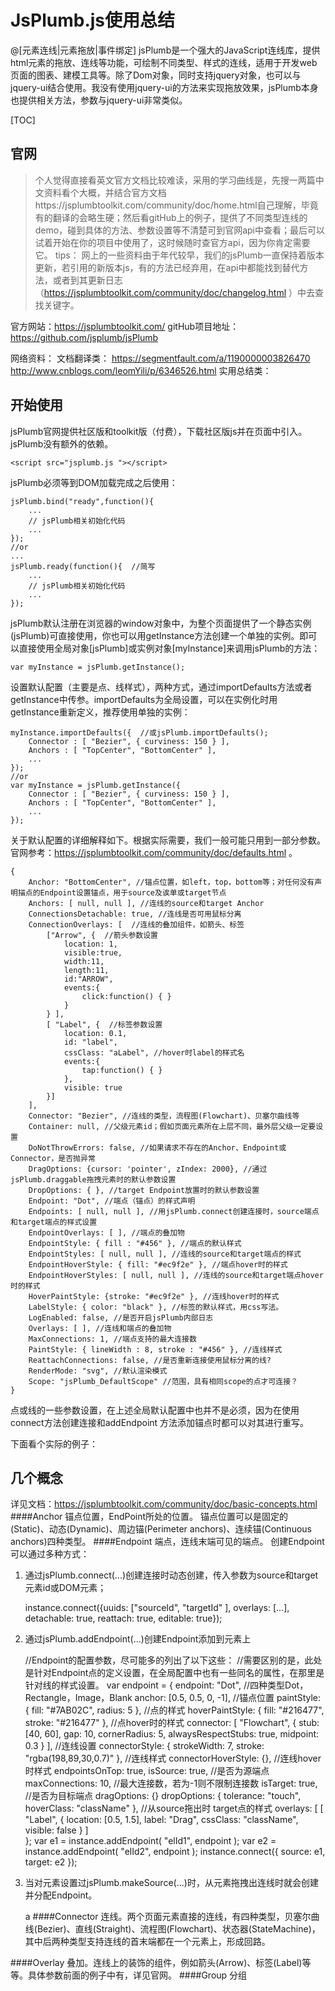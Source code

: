 # JsPlumb.js使用总结
@[元素连线|元素拖放|事件绑定]
        jsPlumb是一个强大的JavaScript连线库，提供html元素的拖放、连线等功能，可绘制不同类型、样式的连线，适用于开发web页面的图表、建模工具等。除了Dom对象，同时支持jquery对象，也可以与jquery-ui结合使用。我没有使用jquery-ui的方法来实现拖放效果，jsPlumb本身也提供相关方法，参数与jquery-ui非常类似。
        
[TOC]

## 官网
>个人觉得直接看英文官方文档比较难读，采用的学习曲线是，先搜一两篇中文资料看个大概，并结合官方文档https://jsplumbtoolkit.com/community/doc/home.html自己理解，毕竟有的翻译的会略生硬；然后看gitHub上的例子，提供了不同类型连线的demo，碰到具体的方法、参数设置等不清楚可到官网api中查看；最后可以试着开始在你的项目中使用了，这时候随时查官方api，因为你肯定需要它。
>tips： 网上的一些资料由于年代较早，我们的jsPlumb一直保持着版本更新，若引用的新版本js，有的方法已经弃用，在api中都能找到替代方法，或者到其更新日志（https://jsplumbtoolkit.com/community/doc/changelog.html ）中去查找关键字。

官方网站：https://jsplumbtoolkit.com/ 
gitHub项目地址：https://github.com/jsplumb/jsPlumb 

网络资料：
文档翻译类：
https://segmentfault.com/a/1190000003826470
http://www.cnblogs.com/leomYili/p/6346526.html 
实用总结类：

                      

## 开始使用
jsPlumb官网提供社区版和toolkit版（付费），下载社区版js并在页面中引入。jsPlumb没有额外的依赖。

    <script src="jsplumb.js "></script>

jsPlumb必须等到DOM加载完成之后使用：
    
    jsPlumb.bind("ready",function(){
        ...
        // jsPlumb相关初始化代码
        ...
    });
    //or
    ...
    jsPlumb.ready(function(){  //简写
        ...
        // jsPlumb相关初始化代码
        ...
    });

jsPlumb默认注册在浏览器的window对象中，为整个页面提供了一个静态实例(jsPlumb)可直接使用，你也可以用getInstance方法创建一个单独的实例。即可以直接使用全局对象[jsPlumb]或实例对象[myInstance]来调用jsPlumb的方法：

    var myInstance = jsPlumb.getInstance();

设置默认配置（主要是点、线样式），两种方式，通过importDefaults方法或者getInstance中传参。importDefaults为全局设置，可以在实例化时用getInstance重新定义，推荐使用单独的实例：
 
    myInstance.importDefaults({  //或jsPlumb.importDefaults();
        Connector : [ "Bezier", { curviness: 150 } ],
        Anchors : [ "TopCenter", "BottomCenter" ],
        ...
    });
    //or
    var myInstance = jsPlumb.getInstance({
        Connector : [ "Bezier", { curviness: 150 } ],
        Anchors : [ "TopCenter", "BottomCenter" ],
        ...
    });

关于默认配置的详细解释如下。根据实际需要，我们一般可能只用到一部分参数。官网参考：https://jsplumbtoolkit.com/community/doc/defaults.html 。

    {
        Anchor: "BottomCenter", //锚点位置，如left，top，bottom等；对任何没有声明描点的Endpoint设置锚点，用于source及诶单或target节点
        Anchors: [ null, null ], //连线的source和target Anchor
        ConnectionsDetachable: true, //连线是否可用鼠标分离
        ConnectionOverlays: [  //连线的叠加组件，如箭头、标签
            ["Arrow", {  //箭头参数设置
                location: 1,
                visible:true,
                width:11,
                length:11,
                id:"ARROW",
                events:{
                    click:function() { }
                }
            } ],
            [ "Label", {  //标签参数设置
                location: 0.1,
                id: "label",
                cssClass: "aLabel", //hover时label的样式名
                events:{
                    tap:function() { }
                },
                visible: true
            }]
        ],
        Connector: "Bezier", //连线的类型，流程图(Flowchart)、贝塞尔曲线等
        Container: null, //父级元素id；假如页面元素所在上层不同，最外层父级一定要设置
        DoNotThrowErrors: false, //如果请求不存在的Anchor、Endpoint或Connector，是否抛异常
        DragOptions: {cursor: 'pointer', zIndex: 2000}, //通过jsPlumb.draggable拖拽元素时的默认参数设置
        DropOptions: { }, //target Endpoint放置时的默认参数设置
        Endpoint: "Dot", //端点（锚点）的样式声明
        Endpoints: [ null, null ], //用jsPlumb.connect创建连接时，source端点和target端点的样式设置
        EndpointOverlays: [ ], //端点的叠加物
        EndpointStyle: { fill : "#456" }, //端点的默认样式
        EndpointStyles: [ null, null ], //连线的source和target端点的样式
        EndpointHoverStyle: { fill: "#ec9f2e" }, //端点hover时的样式
        EndpointHoverStyles: [ null, null ], //连线的source和target端点hover时的样式
        HoverPaintStyle: {stroke: "#ec9f2e" }, //连线hover时的样式
        LabelStyle: { color: "black" }, //标签的默认样式，用css写法。
        LogEnabled: false, //是否开启jsPlumb内部日志
        Overlays: [ ], //连线和端点的叠加物
        MaxConnections: 1, //端点支持的最大连接数
        PaintStyle: { lineWidth : 8, stroke : "#456" }, //连线样式
        ReattachConnections: false, //是否重新连接使用鼠标分离的线?
        RenderMode: "svg", //默认渲染模式
        Scope: "jsPlumb_DefaultScope" //范围，具有相同scope的点才可连接？
    }

点或线的一些参数设置，在上述全局默认配置中也并不是必须，因为在使用connect方法创建连接和addEndpoint 方法添加锚点时都可以对其进行重写。

下面看个实际的例子：
    

## 几个概念
详见文档：https://jsplumbtoolkit.com/community/doc/basic-concepts.html 
####Anchor
锚点位置，EndPoint所处的位置。
锚点位置可以是固定的(Static)、动态(Dynamic)、周边锚(Perimeter anchors)、连续锚(Continuous anchors)四种类型。
####Endpoint
端点，连线末端可见的端点。
创建Endpoint可以通过多种方式：
1. 通过jsPlumb.connect(...)创建连接时动态创建，传入参数为source和target元素id或DOM元素；        
        
       
    instance.connect({uuids: ["sourceId", "targetId" ], overlays: [...],  detachable: true,  reattach: true, editable: true});
    
2. 通过jsPlumb.addEndpoint(...)创建Endpoint添加到元素上
        
   
    //Endpoint的配置参数，尽可能多的列出了以下这些：
    //需要区别的是，此处是针对Endpoint点的定义设置，在全局配置中也有一些同名的属性，在那里是针对线的样式设置。
    var endpoint = {
         endpoint: "Dot",  //四种类型Dot，Rectangle，Image，Blank 
         anchor: [0.5, 0.5, 0, -1],  //锚点位置
         paintStyle: { fill: "#7AB02C", radius: 5 },  //点的样式
         hoverPaintStyle: { fill: "#216477", stroke: "#216477" }, //点hover时的样式
         connector: [ "Flowchart", { stub: [40, 60], gap: 10, cornerRadius: 5, alwaysRespectStubs: true, midpoint: 0.3 } ],  //连线设置
         connectorStyle: { strokeWidth: 7, stroke: "rgba(198,89,30,0.7)" },  //连线样式
         connectorHoverStyle: {},  //连线hover时样式
         endpointsOnTop: true,
         isSource: true,  //是否为源端点
         maxConnections: 10,  //最大连接数，若为-1则不限制连接数
         isTarget: true,  //是否为目标端点
         dragOptions: {}
         dropOptions: { tolerance: "touch", hoverClass: "className" }, //从source拖出时 target点的样式
         overlays: [
             [ "Label", {
                    location: [0.5, 1.5],
                    label: "Drag",
                    cssClass: "className", 
                    visible: false
                } 
             ]    
    };
    var e1 = instance.addEndpoint( "elId1", endpoint );
    var e2 = instance.addEndpoint( "elId2", endpoint );
    instance.connect({ source: e1, target: e2 });
    
3. 当对元素设置过jsPlumb.makeSource(...)时，从元素拖拽出连线时就会创建并分配Endpoint。

    a
####Connector
连线。两个页面元素直接的连线，有四种类型，贝塞尔曲线(Bezier)、直线(Straight)、流程图(Flowchart)、状态器(StateMachine)，其中后两种类型支持连线的首末端都在一个元素上，形成回路。

####Overlay
叠加。连线上的装饰的组件，例如箭头(Arrow)、标签(Label)等等。具体参数前面的例子中有，详见官网。
####Group
分组


